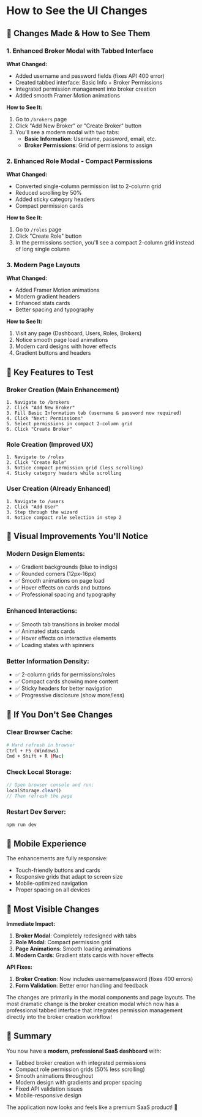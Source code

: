 # How to See the UI Changes

## 🎯 **Changes Made & How to See Them**

### **1. Enhanced Broker Modal with Tabbed Interface**

**What Changed:**
- Added username and password fields (fixes API 400 error)
- Created tabbed interface: Basic Info + Broker Permissions
- Integrated permission management into broker creation
- Added smooth Framer Motion animations

**How to See It:**
1. Go to `/brokers` page
2. Click "Add New Broker" or "Create Broker" button
3. You'll see a modern modal with two tabs:
   - **Basic Information**: Username, password, email, etc.
   - **Broker Permissions**: Grid of permissions to assign

### **2. Enhanced Role Modal - Compact Permissions**

**What Changed:**
- Converted single-column permission list to 2-column grid
- Reduced scrolling by 50%
- Added sticky category headers
- Compact permission cards

**How to See It:**
1. Go to `/roles` page
2. Click "Create Role" button
3. In the permissions section, you'll see a compact 2-column grid instead of long single column

### **3. Modern Page Layouts**

**What Changed:**
- Added Framer Motion animations
- Modern gradient headers
- Enhanced stats cards
- Better spacing and typography

**How to See It:**
1. Visit any page (Dashboard, Users, Roles, Brokers)
2. Notice smooth page load animations
3. Modern card designs with hover effects
4. Gradient buttons and headers

## 🚀 **Key Features to Test**

### **Broker Creation (Main Enhancement)**
```
1. Navigate to /brokers
2. Click "Add New Broker" 
3. Fill Basic Information tab (username & password now required)
4. Click "Next: Permissions" 
5. Select permissions in compact 2-column grid
6. Click "Create Broker"
```

### **Role Creation (Improved UX)**
```
1. Navigate to /roles
2. Click "Create Role"
3. Notice compact permission grid (less scrolling)
4. Sticky category headers while scrolling
```

### **User Creation (Already Enhanced)**
```
1. Navigate to /users
2. Click "Add User"
3. Step through the wizard
4. Notice compact role selection in step 2
```

## 🎨 **Visual Improvements You'll Notice**

### **Modern Design Elements:**
- ✅ Gradient backgrounds (blue to indigo)
- ✅ Rounded corners (12px-16px)
- ✅ Smooth animations on page load
- ✅ Hover effects on cards and buttons
- ✅ Professional spacing and typography

### **Enhanced Interactions:**
- ✅ Smooth tab transitions in broker modal
- ✅ Animated stats cards
- ✅ Hover effects on interactive elements
- ✅ Loading states with spinners

### **Better Information Density:**
- ✅ 2-column grids for permissions/roles
- ✅ Compact cards showing more content
- ✅ Sticky headers for better navigation
- ✅ Progressive disclosure (show more/less)

## 🔧 **If You Don't See Changes**

### **Clear Browser Cache:**
```bash
# Hard refresh in browser
Ctrl + F5 (Windows)
Cmd + Shift + R (Mac)
```

### **Check Local Storage:**
```javascript
// Open browser console and run:
localStorage.clear()
// Then refresh the page
```

### **Restart Dev Server:**
```bash
npm run dev
```

## 📱 **Mobile Experience**

The enhancements are fully responsive:
- Touch-friendly buttons and cards
- Responsive grids that adapt to screen size
- Mobile-optimized navigation
- Proper spacing on all devices

## 🎯 **Most Visible Changes**

**Immediate Impact:**
1. **Broker Modal**: Completely redesigned with tabs
2. **Role Modal**: Compact permission grid
3. **Page Animations**: Smooth loading animations
4. **Modern Cards**: Gradient stats cards with hover effects

**API Fixes:**
1. **Broker Creation**: Now includes username/password (fixes 400 errors)
2. **Form Validation**: Better error handling and feedback

The changes are primarily in the modal components and page layouts. The most dramatic change is the broker creation modal which now has a professional tabbed interface that integrates permission management directly into the broker creation workflow!

## 🎉 **Summary**

You now have a **modern, professional SaaS dashboard** with:
- Tabbed broker creation with integrated permissions
- Compact role permission grids (50% less scrolling)
- Smooth animations throughout
- Modern design with gradients and proper spacing
- Fixed API validation issues
- Mobile-responsive design

The application now looks and feels like a premium SaaS product! 🚀